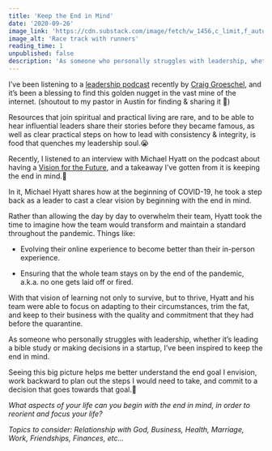 ```yaml
---
title: 'Keep the End in Mind'
date: '2020-09-26'
image_link: 'https://cdn.substack.com/image/fetch/w_1456,c_limit,f_auto,q_auto:good,fl_progressive:steep/https%3A%2F%2Fbucketeer-e05bbc84-baa3-437e-9518-adb32be77984.s3.amazonaws.com%2Fpublic%2Fimages%2F03b314c0-a7b3-4075-b492-51f01d2850b2_3656x1928.jpeg'
image_alt: 'Race track with runners'
reading_time: 1
unpublished: false
description: 'As someone who personally struggles with leadership, whether it’s leading a bible study or making decisions in a startup, I’ve been inspired to keep the end in mind...'
---
```

I’ve been listening to a [leadership podcast](https://www.youtube.com/c/craiggroeschel/) recently by [Craig Groeschel](https://twitter.com/craiggroeschel), and it’s been a blessing to find this golden nugget in the vast mine of the internet. (shoutout to my pastor in Austin for finding & sharing it 💪)

Resources that join spiritual and practical living are rare, and to be able to hear influential leaders share their stories before they became famous, as well as clear practical steps on how to lead with consistency & integrity, is food that quenches my leadership soul.😭

Recently, I listened to an interview with Michael Hyatt on the podcast about having a [Vision for the Future](https://www.youtube.com/watch?v=KMMpruMIbTY&feature=youtu.be), and a takeaway I’ve gotten from it is keeping the end in mind.🏁

In it, Michael Hyatt shares how at the beginning of COVID-19, he took a step back as a leader to cast a clear vision by beginning with the end in mind.

Rather than allowing the day by day to overwhelm their team, Hyatt took the time to imagine how the team would transform and maintain a standard throughout the pandemic. Things like:

- Evolving their online experience to become better than their in-person experience.

- Ensuring that the whole team stays on by the end of the pandemic, a.k.a. no one gets laid off or fired.

With that vision of learning not only to survive, but to thrive, Hyatt and his team were able to focus on adapting to their circumstances, trim the fat, and keep to their business with the quality and commitment that they had before the quarantine.

As someone who personally struggles with leadership, whether it’s leading a bible study or making decisions in a startup, I’ve been inspired to keep the end in mind.

Seeing this big picture helps me better understand the end goal I envision, work backward to plan out the steps I would need to take, and commit to a decision that goes towards that goal.🏃

_What aspects of your life can you begin with the end in mind, in order to reorient and focus your life?_

_Topics to consider: Relationship with God, Business, Health, Marriage, Work, Friendships, Finances, etc…_


